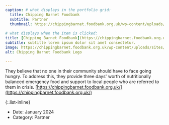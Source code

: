 ```yaml
---
caption: # what displays in the portfolio grid:
  title: Chipping Barnet Foodbank
  subtitle: Partner
  thumbnail: https://chippingbarnet.foodbank.org.uk/wp-content/uploads/sites/349/2016/07/Chipping-Barnet-logo-three-colour-e1507544531725.png
  
# what displays when the item is clicked:
title: [Chipping Barnet Foodbank](https://chippingbarnet.foodbank.org.uk/)
subtitle: subtitle lorem ipsum dolor sit amet consectetur.
image: https://chippingbarnet.foodbank.org.uk/wp-content/uploads/sites/349/2016/07/Chipping-Barnet-logo-three-colour-e1507544531725.png # main image, can be a link or a file in assets/img/portfolio
alt: Chipping Barnet Foodbank Logo

---
```

They believe that no one in their community should have to face going hungry. To address this, they provide three days' worth of nutritionally balanced emergency food and support to local people who are referred to them in crisis. [https://chippingbarnet.foodbank.org.uk/](https://chippingbarnet.foodbank.org.uk/)

{:.list-inline} 
- Date: January 2024
- Category: Partner

